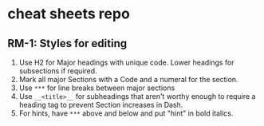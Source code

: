 # cheat sheets repo

## RM-1: Styles for editing

1. Use H2 for Major headings with unique code. Lower headings for subsections if required.
2. Mark all major Sections with a Code and a numeral for the section.
3. Use `***` for line breaks between major sections
4. Use `__<title>__` for subheadings that aren't worthy enough to require a heading tag to prevent Section increases in Dash.
5. For hints, have `***` above and below and put "hint" in bold italics.
